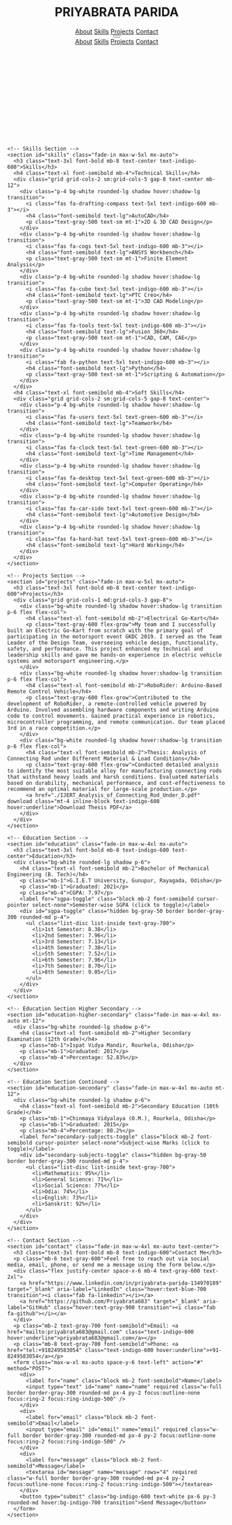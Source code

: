 <html lang="en">
<head>
  <meta charset="UTF-8" />
  <meta name="viewport" content="width=device-width, initial-scale=1" />
  <title>PRIYABRATA PARIDA - Portfolio</title>
  <link href="https://fonts.googleapis.com/css2?family=Inter:wght@400;600&display=swap" rel="stylesheet" />
  <link rel="stylesheet" href="https://cdnjs.cloudflare.com/ajax/libs/font-awesome/6.0.0-beta3/css/all.min.css" />
  <script src="https://cdn.tailwindcss.com"></script>
  <style>
    body {
      font-family: 'Inter', sans-serif;
    }
    .fade-in {
      animation: fadeIn 1s ease-in forwards;
      opacity: 0;
    }
    @keyframes fadeIn {
      to {
        opacity: 1;
      }
    }
  </style>
</head>
  <body class="bg-gradient-to-r from-indigo-100 via-purple-100 to-pink-100 text-gray-800">
  <header class="bg-white shadow-md sticky top-0 z-50">
    <div class="container mx-auto px-6 py-4 flex justify-between items-center">
      <h1 class="text-2xl font-bold text-indigo-600">PRIYABRATA PARIDA</h1>
      <nav class="space-x-6 text-gray-600 hidden md:flex">
        <a href="#about" class="hover:text-indigo-600 transition">About</a>
        <a href="#skills" class="hover:text-indigo-600 transition">Skills</a>
        <a href="#projects" class="hover:text-indigo-600 transition">Projects</a>
        <a href="#contact" class="hover:text-indigo-600 transition">Contact</a>
      </nav>
      <button id="menu-btn" class="md:hidden text-gray-600 focus:outline-none">
        <i class="fas fa-bars fa-lg"></i>
      </button>
    </div>
    <nav id="mobile-menu" class="hidden bg-white shadow-md md:hidden">
      <a href="#about" class="block px-6 py-3 border-b border-gray-200 hover:bg-indigo-50">About</a>
      <a href="#skills" class="block px-6 py-3 border-b border-gray-200 hover:bg-indigo-50">Skills</a>
      <a href="#projects" class="block px-6 py-3 border-b border-gray-200 hover:bg-indigo-50">Projects</a>
      <a href="#contact" class="block px-6 py-3 hover:bg-indigo-50">Contact</a>
    </nav>
  </header>

  <main class="container mx-auto px-6 py-12 space-y-20">
    <!-- About Section -->
    <section id="about" class="fade-in max-w-4xl mx-auto text-center">
      <h2 class="text-4xl font-extrabold mb-4 text-indigo-600">PRIYABRATA PARIDA</h2>
      <p class="text-lg text-gray-600 max-w-3xl mx-auto">
        Hello! I am PRIYABRATA PARIDA a Mechanical Engineering graduate with a strong focus on automotive design and hands-on project experience, including leading the design team for an Electric Go-Kart. Conducted research on optimizing connecting rod materials for durability and cost-effectiveness. A self-taught Python learner , actively expanding skills to combine mechanical systems with automation and software. Proficient in AutoCAD, PTC Creo, Fusion 360, and ANSYS.
      </p>
    </section>

    <!-- Skills Section -->
    <section id="skills" class="fade-in max-w-5xl mx-auto">
      <h3 class="text-3xl font-bold mb-8 text-center text-indigo-600">Skills</h3>
      <h4 class="text-xl font-semibold mb-4">Technical Skills</h4>
      <div class="grid grid-cols-2 sm:grid-cols-5 gap-8 text-center mb-12">
        <div class="p-4 bg-white rounded-lg shadow hover:shadow-lg transition">
          <i class="fas fa-drafting-compass text-5xl text-indigo-600 mb-3"></i>
          <h4 class="font-semibold text-lg">AutoCAD</h4>
          <p class="text-gray-500 text-sm mt-1">2D & 3D CAD Design</p>
        </div>
        <div class="p-4 bg-white rounded-lg shadow hover:shadow-lg transition">
          <i class="fas fa-cogs text-5xl text-indigo-600 mb-3"></i>
          <h4 class="font-semibold text-lg">ANSYS Workbench</h4>
          <p class="text-gray-500 text-sm mt-1">Finite Element Analysis</p>
        </div>
        <div class="p-4 bg-white rounded-lg shadow hover:shadow-lg transition">
          <i class="fas fa-cube text-5xl text-indigo-600 mb-3"></i>
          <h4 class="font-semibold text-lg">PTC Creo</h4>
          <p class="text-gray-500 text-sm mt-1">3D CAD Modeling</p>
        </div>
        <div class="p-4 bg-white rounded-lg shadow hover:shadow-lg transition">
          <i class="fas fa-tools text-5xl text-indigo-600 mb-3"></i>
          <h4 class="font-semibold text-lg">Fusion 360</h4>
          <p class="text-gray-500 text-sm mt-1">CAD, CAM, CAE</p>
        </div>
        <div class="p-4 bg-white rounded-lg shadow hover:shadow-lg transition">
          <i class="fab fa-python text-5xl text-indigo-600 mb-3"></i>
          <h4 class="font-semibold text-lg">Python</h4>
          <p class="text-gray-500 text-sm mt-1">Scripting & Automation</p>
        </div>
      </div>
      <h4 class="text-xl font-semibold mb-4">Soft Skills</h4>
      <div class="grid grid-cols-2 sm:grid-cols-5 gap-8 text-center">
        <div class="p-4 bg-white rounded-lg shadow hover:shadow-lg transition">
          <i class="fas fa-users text-5xl text-green-600 mb-3"></i>
          <h4 class="font-semibold text-lg">Teamwork</h4>
        </div>
        <div class="p-4 bg-white rounded-lg shadow hover:shadow-lg transition">
          <i class="fas fa-clock text-5xl text-green-600 mb-3"></i>
          <h4 class="font-semibold text-lg">Time Management</h4>
        </div>
        <div class="p-4 bg-white rounded-lg shadow hover:shadow-lg transition">
          <i class="fas fa-desktop text-5xl text-green-600 mb-3"></i>
          <h4 class="font-semibold text-lg">Computer Operating</h4>
        </div>
        <div class="p-4 bg-white rounded-lg shadow hover:shadow-lg transition">
          <i class="fas fa-car-side text-5xl text-green-600 mb-3"></i>
          <h4 class="font-semibold text-lg">Automotive Design</h4>
        </div>
        <div class="p-4 bg-white rounded-lg shadow hover:shadow-lg transition">
          <i class="fas fa-hard-hat text-5xl text-green-600 mb-3"></i>
          <h4 class="font-semibold text-lg">Hard Working</h4>
        </div>
      </div>
    </section>

    <!-- Projects Section -->
    <section id="projects" class="fade-in max-w-5xl mx-auto">
      <h3 class="text-3xl font-bold mb-8 text-center text-indigo-600">Projects</h3>
      <div class="grid grid-cols-1 md:grid-cols-3 gap-8">
        <div class="bg-white rounded-lg shadow hover:shadow-lg transition p-6 flex flex-col">
          <h4 class="text-xl font-semibold mb-2">Electrical Go-Kart</h4>
          <p class="text-gray-600 flex-grow">My team and I successfully built an Electric Go-Kart from scratch with the primary goal of participating in the motorsport event GKDC 2019. I served as the Team Leader of the Design Team, overseeing vehicle design, functionality, safety, and performance. This project enhanced my technical and leadership skills and gave me hands-on experience in electric vehicle systems and motorsport engineering.</p>
        </div>
        <div class="bg-white rounded-lg shadow hover:shadow-lg transition p-6 flex flex-col">
          <h4 class="text-xl font-semibold mb-2">RoboRider: Arduino-Based Remote Control Vehicle</h4>
          <p class="text-gray-600 flex-grow">Contributed to the development of RoboRider, a remote-controlled vehicle powered by Arduino. Involved assembling hardware components and writing Arduino code to control movements. Gained practical experience in robotics, microcontroller programming, and remote communication. Our team placed 3rd in a race competition.</p>
        </div>
        <div class="bg-white rounded-lg shadow hover:shadow-lg transition p-6 flex flex-col">
          <h4 class="text-xl font-semibold mb-2">Thesis: Analysis of Connecting Rod under Different Material & Load Conditions</h4>
          <p class="text-gray-600 flex-grow">Conducted detailed analysis to identify the most suitable alloy for manufacturing connecting rods that withstand heavy loads and harsh conditions. Evaluated materials based on durability, mechanical performance, and cost-effectiveness to recommend an optimal material for large-scale production.</p>
          <a href="./IJERT_Analysis_of_Connecting_Rod_Under_D.pdf" download class="mt-4 inline-block text-indigo-600 hover:underline">Download Thesis PDF</a>
        </div>
      </div>
    </section>

    <!-- Education Section -->
    <section id="education" class="fade-in max-w-4xl mx-auto">
      <h3 class="text-3xl font-bold mb-8 text-indigo-600 text-center">Education</h3>
      <div class="bg-white rounded-lg shadow p-6">
        <h4 class="text-xl font-semibold mb-2">Bachelor of Mechanical Engineering (B. Tech)</h4>
        <p class="mb-1">G.I.E.T University, Gunupur, Rayagada, Odisha</p>
        <p class="mb-1">Graduated: 2021</p>
        <p class="mb-4">CGPA: 7.97</p>
        <label for="sgpa-toggle" class="block mb-2 font-semibold cursor-pointer select-none">Semester-wise SGPA (click to toggle)</label>
        <div id="sgpa-toggle" class="hidden bg-gray-50 border border-gray-300 rounded-md p-4">
          <ul class="list-disc list-inside text-gray-700">
            <li>1st Semester: 8.38</li>
            <li>2nd Semester: 7.96</li>
            <li>3rd Semester: 7.13</li>
            <li>4th Semester: 7.38</li>
            <li>5th Semester: 7.52</li>
            <li>6th Semester: 7.96</li>
            <li>7th Semester: 8.70</li>
            <li>8th Semester: 9.05</li>
          </ul>
        </div>
      </div>
    </section>

    <!-- Education Section Higher Secondary -->
    <section id="education-higher-secondary" class="fade-in max-w-4xl mx-auto mt-12">
      <div class="bg-white rounded-lg shadow p-6">
        <h4 class="text-xl font-semibold mb-2">Higher Secondary Examination (12th Grade)</h4>
        <p class="mb-1">Ispat Vidya Mandir, Rourkela, Odisha</p>
        <p class="mb-1">Graduated: 2017</p>
        <p class="mb-4">Percentage: 52.83%</p>
      </div>
    </section>

    <!-- Education Section Continued -->
    <section id="education-secondary" class="fade-in max-w-4xl mx-auto mt-12">
      <div class="bg-white rounded-lg shadow p-6">
        <h4 class="text-xl font-semibold mb-2">Secondary Education (10th Grade)</h4>
        <p class="mb-1">Chinmaya Vidyalaya (O.M.), Rourkela, Odisha</p>
        <p class="mb-1">Graduated: 2015</p>
        <p class="mb-4">Percentage: 80.2%</p>
        <label for="secondary-subjects-toggle" class="block mb-2 font-semibold cursor-pointer select-none">Subject-wise Marks (click to toggle)</label>
        <div id="secondary-subjects-toggle" class="hidden bg-gray-50 border border-gray-300 rounded-md p-4">
          <ul class="list-disc list-inside text-gray-700">
            <li>Mathematics: 95%</li>
            <li>General Science: 71%</li>
            <li>Social Science: 77%</li>
            <li>Odia: 74%</li>
            <li>English: 73%</li>
            <li>Sanskrit: 92%</li>
          </ul>
        </div>
      </div>
    </section>

    <!-- Contact Section -->
    <section id="contact" class="fade-in max-w-4xl mx-auto text-center">
      <h3 class="text-3xl font-bold mb-8 text-indigo-600">Contact Me</h3>
      <p class="mb-6 text-gray-600">Feel free to reach out via social media, email, phone, or send me a message using the form below.</p>
      <div class="flex justify-center space-x-6 mb-4 text-gray-600 text-2xl">
        <a href="https://www.linkedin.com/in/priyabrata-parida-134970189" target="_blank" aria-label="LinkedIn" class="hover:text-blue-700 transition"><i class="fab fa-linkedin"></i></a>
        <a href="https://github.com/Priyabrata683" target="_blank" aria-label="GitHub" class="hover:text-gray-900 transition"><i class="fab fa-github"></i></a>
      </div>
      <p class="mb-2 text-gray-700 font-semibold">Email: <a href="mailto:priyabrata683@gmail.com" class="text-indigo-600 hover:underline">priyabrata683@gmail.com</a></p>
      <p class="mb-8 text-gray-700 font-semibold">Phone: <a href="tel:+918249583054" class="text-indigo-600 hover:underline">+91-8249583054</a></p>
      <form class="max-w-xl mx-auto space-y-6 text-left" action="#" method="POST">
        <div>
          <label for="name" class="block mb-2 font-semibold">Name</label>
          <input type="text" id="name" name="name" required class="w-full border border-gray-300 rounded-md px-4 py-2 focus:outline-none focus:ring-2 focus:ring-indigo-500" />
        </div>
        <div>
          <label for="email" class="block mb-2 font-semibold">Email</label>
          <input type="email" id="email" name="email" required class="w-full border border-gray-300 rounded-md px-4 py-2 focus:outline-none focus:ring-2 focus:ring-indigo-500" />
        </div>
        <div>
          <label for="message" class="block mb-2 font-semibold">Message</label>
          <textarea id="message" name="message" rows="4" required class="w-full border border-gray-300 rounded-md px-4 py-2 focus:outline-none focus:ring-2 focus:ring-indigo-500"></textarea>
        </div>
        <button type="submit" class="bg-indigo-600 text-white px-6 py-3 rounded-md hover:bg-indigo-700 transition">Send Message</button>
      </form>
    </section>

  </main>


  <script>
    const menuBtn = document.getElementById('menu-btn');
    const mobileMenu = document.getElementById('mobile-menu');

    menuBtn.addEventListener('click', () => {
      mobileMenu.classList.toggle('hidden');
    });

    // Toggle SGPA visibility
    const sgpaLabel = document.querySelector('label[for="sgpa-toggle"]');
    const sgpaDiv = document.getElementById('sgpa-toggle');
    sgpaLabel.addEventListener('click', () => {
      sgpaDiv.classList.toggle('hidden');
    });

    // Toggle Secondary subjects visibility
    const secondaryLabel = document.querySelector('label[for="secondary-subjects-toggle"]');
    const secondaryDiv = document.getElementById('secondary-subjects-toggle');
    secondaryLabel.addEventListener('click', () => {
      secondaryDiv.classList.toggle('hidden');
    });
  </script>
  <!-- Footer -->

  <script>
    function createFooter() {
      const footer = document.createElement("footer");
      footer.style.cssText = `
        background-color: #f5f5f5;
        color: #333;
        text-align: center;
        padding: 1rem;
        font-size: 0.9rem;
        position: fixed;
        bottom: 0;
        left: 0;
        width: 100%;
        z-index: 1000;
        box-shadow: 0 -1px 5px rgba(0,0,0,0.1);
      `;
      footer.innerHTML = `
        <p>Thank you for visiting my portfolio! 🙏✨</p>
        <p>Created with passion by PRIYABRATA PARIDA ❤️</p>
      `;
      document.body.appendChild(footer);
    }
    createFooter();
  </script>
  </body>
</html>

